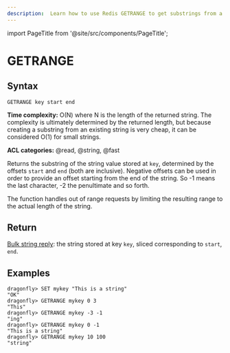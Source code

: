 ```yaml
---
description:  Learn how to use Redis GETRANGE to get substrings from a string value.
---
```


import PageTitle from '@site/src/components/PageTitle';

# GETRANGE

<PageTitle title="Redis GETRANGE Command (Documentation) | Dragonfly" />

## Syntax

    GETRANGE key start end

**Time complexity:** O(N) where N is the length of the returned string. The complexity is ultimately determined by the returned length, but because creating a substring from an existing string is very cheap, it can be considered O(1) for small strings.

**ACL categories:** @read, @string, @fast

Returns the substring of the string value stored at `key`, determined by the
offsets `start` and `end` (both are inclusive).
Negative offsets can be used in order to provide an offset starting from the end
of the string.
So -1 means the last character, -2 the penultimate and so forth.

The function handles out of range requests by limiting the resulting range to
the actual length of the string.

## Return

[Bulk string reply](https://redis.io/docs/reference/protocol-spec/#bulk-strings): the string stored at key `key`, sliced corresponding to `start`, `end`.

## Examples

```shell
dragonfly> SET mykey "This is a string"
"OK"
dragonfly> GETRANGE mykey 0 3
"This"
dragonfly> GETRANGE mykey -3 -1
"ing"
dragonfly> GETRANGE mykey 0 -1
"This is a string"
dragonfly> GETRANGE mykey 10 100
"string"
```

